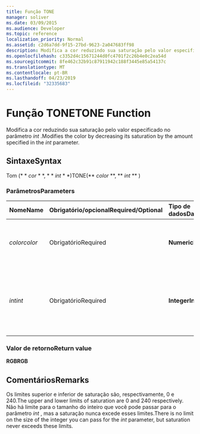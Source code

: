 ```yaml
---
title: Função TONE
manager: soliver
ms.date: 03/09/2015
ms.audience: Developer
ms.topic: reference
localization_priority: Normal
ms.assetid: c2d6a7dd-9f15-27bd-9623-2a047683ff98
description: Modifica a cor reduzindo sua saturação pelo valor especificado no parâmetro int.
ms.openlocfilehash: c3352d4c15671244d0fc4701f2c26b4e0c2ea54d
ms.sourcegitcommit: 8fe462c32b91c87911942c188f3445e85a54137c
ms.translationtype: MT
ms.contentlocale: pt-BR
ms.lasthandoff: 04/23/2019
ms.locfileid: "32335683"
---
```

# <a name="tone-function"></a><span data-ttu-id="57327-103">Função TONE</span><span class="sxs-lookup"><span data-stu-id="57327-103">TONE Function</span></span>

<span data-ttu-id="57327-104">Modifica a cor reduzindo sua saturação pelo valor especificado no parâmetro _int_ .</span><span class="sxs-lookup"><span data-stu-id="57327-104">Modifies the color by decreasing its saturation by the amount specified in the  _int_ parameter.</span></span> 
  
## <a name="syntax"></a><span data-ttu-id="57327-105">Sintaxe</span><span class="sxs-lookup"><span data-stu-id="57327-105">Syntax</span></span>

<span data-ttu-id="57327-106">Tom (\* \* *cor* \* \*, \* \* *int* \* \*)</span><span class="sxs-lookup"><span data-stu-id="57327-106">TONE(\*\* *color* \*\*, \*\* *int* \*\* )</span></span> 
  
### <a name="parameters"></a><span data-ttu-id="57327-107">Parâmetros</span><span class="sxs-lookup"><span data-stu-id="57327-107">Parameters</span></span>

|<span data-ttu-id="57327-108">**Nome**</span><span class="sxs-lookup"><span data-stu-id="57327-108">**Name**</span></span>|<span data-ttu-id="57327-109">**Obrigatório/opcional**</span><span class="sxs-lookup"><span data-stu-id="57327-109">**Required/Optional**</span></span>|<span data-ttu-id="57327-110">**Tipo de dados**</span><span class="sxs-lookup"><span data-stu-id="57327-110">**Data Type**</span></span>|<span data-ttu-id="57327-111">**Descrição**</span><span class="sxs-lookup"><span data-stu-id="57327-111">**Description**</span></span>|
|:-----|:-----|:-----|:-----|
| <span data-ttu-id="57327-112">_color_</span><span class="sxs-lookup"><span data-stu-id="57327-112">_color_</span></span> <br/> |<span data-ttu-id="57327-113">Obrigatório</span><span class="sxs-lookup"><span data-stu-id="57327-113">Required</span></span>  <br/> |<span data-ttu-id="57327-114">**Numeric**</span><span class="sxs-lookup"><span data-stu-id="57327-114">**Numeric**</span></span> <br/> |<span data-ttu-id="57327-115">O índice de cores do Microsoft Visio ou o valor RGB da cor.</span><span class="sxs-lookup"><span data-stu-id="57327-115">The Microsoft Visio color index or RGB value of the color.</span></span>  <br/> |
| <span data-ttu-id="57327-116">_int_</span><span class="sxs-lookup"><span data-stu-id="57327-116">_int_</span></span> <br/> |<span data-ttu-id="57327-117">Obrigatório</span><span class="sxs-lookup"><span data-stu-id="57327-117">Required</span></span>  <br/> |<span data-ttu-id="57327-118">**Integer**</span><span class="sxs-lookup"><span data-stu-id="57327-118">**Integer**</span></span> <br/> |<span data-ttu-id="57327-119">O valor pelo qual a saturação da cor será reduzida.</span><span class="sxs-lookup"><span data-stu-id="57327-119">The amount by which to decrease the saturation of the color.</span></span> <span data-ttu-id="57327-120">Pode ser positivo ou negativo.</span><span class="sxs-lookup"><span data-stu-id="57327-120">Can be positive or negative.</span></span>  <br/> |
   
### <a name="return-value"></a><span data-ttu-id="57327-121">Valor de retorno</span><span class="sxs-lookup"><span data-stu-id="57327-121">Return value</span></span>

 <span data-ttu-id="57327-122">**RGB**</span><span class="sxs-lookup"><span data-stu-id="57327-122">**RGB**</span></span>
  
## <a name="remarks"></a><span data-ttu-id="57327-123">Comentários</span><span class="sxs-lookup"><span data-stu-id="57327-123">Remarks</span></span>

<span data-ttu-id="57327-124">Os limites superior e inferior de saturação são, respectivamente, 0 e 240.</span><span class="sxs-lookup"><span data-stu-id="57327-124">The upper and lower limits of saturation are 0 and 240 respectively.</span></span> <span data-ttu-id="57327-125">Não há limite para o tamanho do inteiro que você pode passar para o parâmetro _int_ , mas a saturação nunca excede esses limites.</span><span class="sxs-lookup"><span data-stu-id="57327-125">There is no limit on the size of the integer you can pass for the  _int_ parameter, but saturation never exceeds these limits.</span></span> 
  

